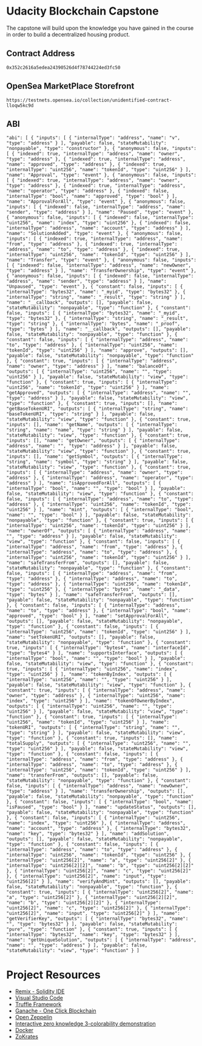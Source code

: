 # Udacity Blockchain Capstone

The capstone will build upon the knowledge you have gained in the course in order to build a decentralized housing product.

## Contract Address

`0x352c2616a5edea24390526d4f78744224ed3fc50`

## OpenSea MarketPlace Storefront

`https://testnets.opensea.io/collection/unidentified-contract-lloqw5kc9d`

## ABI

`"abi": [ { "inputs": [ { "internalType": "address", "name": "v", "type": "address" } ], "payable": false, "stateMutability": "nonpayable", "type": "constructor" }, { "anonymous": false, "inputs": [ { "indexed": true, "internalType": "address", "name": "owner", "type": "address" }, { "indexed": true, "internalType": "address", "name": "approved", "type": "address" }, { "indexed": true, "internalType": "uint256", "name": "tokenId", "type": "uint256" } ], "name": "Approval", "type": "event" }, { "anonymous": false, "inputs": [ { "indexed": true, "internalType": "address", "name": "owner", "type": "address" }, { "indexed": true, "internalType": "address", "name": "operator", "type": "address" }, { "indexed": false, "internalType": "bool", "name": "approved", "type": "bool" } ], "name": "ApprovalForAll", "type": "event" }, { "anonymous": false, "inputs": [ { "indexed": false, "internalType": "address", "name": "sender", "type": "address" } ], "name": "Paused", "type": "event" }, { "anonymous": false, "inputs": [ { "indexed": false, "internalType": "uint256", "name": "index", "type": "uint256" }, { "indexed": false, "internalType": "address", "name": "account", "type": "address" } ], "name": "SolutionAdded", "type": "event" }, { "anonymous": false, "inputs": [ { "indexed": true, "internalType": "address", "name": "from", "type": "address" }, { "indexed": true, "internalType": "address", "name": "to", "type": "address" }, { "indexed": true, "internalType": "uint256", "name": "tokenId", "type": "uint256" } ], "name": "Transfer", "type": "event" }, { "anonymous": false, "inputs": [ { "indexed": false, "internalType": "address", "name": "newOwner", "type": "address" } ], "name": "TransferOwnership", "type": "event" }, { "anonymous": false, "inputs": [ { "indexed": false, "internalType": "address", "name": "sender", "type": "address" } ], "name": "Unpaused", "type": "event" }, { "constant": false, "inputs": [ { "internalType": "bytes32", "name": "_myid", "type": "bytes32" }, { "internalType": "string", "name": "_result", "type": "string" } ], "name": "__callback", "outputs": [], "payable": false, "stateMutability": "nonpayable", "type": "function" }, { "constant": false, "inputs": [ { "internalType": "bytes32", "name": "_myid", "type": "bytes32" }, { "internalType": "string", "name": "_result", "type": "string" }, { "internalType": "bytes", "name": "_proof", "type": "bytes" } ], "name": "__callback", "outputs": [], "payable": false, "stateMutability": "nonpayable", "type": "function" }, { "constant": false, "inputs": [ { "internalType": "address", "name": "to", "type": "address" }, { "internalType": "uint256", "name": "tokenId", "type": "uint256" } ], "name": "approve", "outputs": [], "payable": false, "stateMutability": "nonpayable", "type": "function" }, { "constant": true, "inputs": [ { "internalType": "address", "name": "owner", "type": "address" } ], "name": "balanceOf", "outputs": [ { "internalType": "uint256", "name": "", "type": "uint256" } ], "payable": false, "stateMutability": "view", "type": "function" }, { "constant": true, "inputs": [ { "internalType": "uint256", "name": "tokenId", "type": "uint256" } ], "name": "getApproved", "outputs": [ { "internalType": "address", "name": "", "type": "address" } ], "payable": false, "stateMutability": "view", "type": "function" }, { "constant": true, "inputs": [], "name": "getBaseTokenURI", "outputs": [ { "internalType": "string", "name": "baseTokenURI", "type": "string" } ], "payable": false, "stateMutability": "view", "type": "function" }, { "constant": true, "inputs": [], "name": "getName", "outputs": [ { "internalType": "string", "name": "name", "type": "string" } ], "payable": false, "stateMutability": "view", "type": "function" }, { "constant": true, "inputs": [], "name": "getOwner", "outputs": [ { "internalType": "address", "name": "", "type": "address" } ], "payable": false, "stateMutability": "view", "type": "function" }, { "constant": true, "inputs": [], "name": "getSymbol", "outputs": [ { "internalType": "string", "name": "symbol", "type": "string" } ], "payable": false, "stateMutability": "view", "type": "function" }, { "constant": true, "inputs": [ { "internalType": "address", "name": "owner", "type": "address" }, { "internalType": "address", "name": "operator", "type": "address" } ], "name": "isApprovedForAll", "outputs": [ { "internalType": "bool", "name": "", "type": "bool" } ], "payable": false, "stateMutability": "view", "type": "function" }, { "constant": false, "inputs": [ { "internalType": "address", "name": "to", "type": "address" }, { "internalType": "uint256", "name": "tokenId", "type": "uint256" } ], "name": "mint", "outputs": [ { "internalType": "bool", "name": "", "type": "bool" } ], "payable": false, "stateMutability": "nonpayable", "type": "function" }, { "constant": true, "inputs": [ { "internalType": "uint256", "name": "tokenId", "type": "uint256" } ], "name": "ownerOf", "outputs": [ { "internalType": "address", "name": "", "type": "address" } ], "payable": false, "stateMutability": "view", "type": "function" }, { "constant": false, "inputs": [ { "internalType": "address", "name": "from", "type": "address" }, { "internalType": "address", "name": "to", "type": "address" }, { "internalType": "uint256", "name": "tokenId", "type": "uint256" } ], "name": "safeTransferFrom", "outputs": [], "payable": false, "stateMutability": "nonpayable", "type": "function" }, { "constant": false, "inputs": [ { "internalType": "address", "name": "from", "type": "address" }, { "internalType": "address", "name": "to", "type": "address" }, { "internalType": "uint256", "name": "tokenId", "type": "uint256" }, { "internalType": "bytes", "name": "_data", "type": "bytes" } ], "name": "safeTransferFrom", "outputs": [], "payable": false, "stateMutability": "nonpayable", "type": "function" }, { "constant": false, "inputs": [ { "internalType": "address", "name": "to", "type": "address" }, { "internalType": "bool", "name": "approved", "type": "bool" } ], "name": "setApprovalForAll", "outputs": [], "payable": false, "stateMutability": "nonpayable", "type": "function" }, { "constant": false, "inputs": [ { "internalType": "uint256", "name": "tokenId", "type": "uint256" } ], "name": "setTokenURI", "outputs": [], "payable": false, "stateMutability": "nonpayable", "type": "function" }, { "constant": true, "inputs": [ { "internalType": "bytes4", "name": "interfaceId", "type": "bytes4" } ], "name": "supportsInterface", "outputs": [ { "internalType": "bool", "name": "", "type": "bool" } ], "payable": false, "stateMutability": "view", "type": "function" }, { "constant": true, "inputs": [ { "internalType": "uint256", "name": "index", "type": "uint256" } ], "name": "tokenByIndex", "outputs": [ { "internalType": "uint256", "name": "", "type": "uint256" } ], "payable": false, "stateMutability": "view", "type": "function" }, { "constant": true, "inputs": [ { "internalType": "address", "name": "owner", "type": "address" }, { "internalType": "uint256", "name": "index", "type": "uint256" } ], "name": "tokenOfOwnerByIndex", "outputs": [ { "internalType": "uint256", "name": "", "type": "uint256" } ], "payable": false, "stateMutability": "view", "type": "function" }, { "constant": true, "inputs": [ { "internalType": "uint256", "name": "tokenId", "type": "uint256" } ], "name": "tokenURI", "outputs": [ { "internalType": "string", "name": "", "type": "string" } ], "payable": false, "stateMutability": "view", "type": "function" }, { "constant": true, "inputs": [], "name": "totalSupply", "outputs": [ { "internalType": "uint256", "name": "", "type": "uint256" } ], "payable": false, "stateMutability": "view", "type": "function" }, { "constant": false, "inputs": [ { "internalType": "address", "name": "from", "type": "address" }, { "internalType": "address", "name": "to", "type": "address" }, { "internalType": "uint256", "name": "tokenId", "type": "uint256" } ], "name": "transferFrom", "outputs": [], "payable": false, "stateMutability": "nonpayable", "type": "function" }, { "constant": false, "inputs": [ { "internalType": "address", "name": "newOwner", "type": "address" } ], "name": "transferOwnership", "outputs": [], "payable": false, "stateMutability": "nonpayable", "type": "function" }, { "constant": false, "inputs": [ { "internalType": "bool", "name": "isPaused", "type": "bool" } ], "name": "updateStatus", "outputs": [], "payable": false, "stateMutability": "nonpayable", "type": "function" }, { "constant": false, "inputs": [ { "internalType": "uint256", "name": "index", "type": "uint256" }, { "internalType": "address", "name": "account", "type": "address" }, { "internalType": "bytes32", "name": "key", "type": "bytes32" } ], "name": "addSolution", "outputs": [], "payable": false, "stateMutability": "nonpayable", "type": "function" }, { "constant": false, "inputs": [ { "internalType": "address", "name": "to", "type": "address" }, { "internalType": "uint256", "name": "tokenId", "type": "uint256" }, { "internalType": "uint256[2]", "name": "a", "type": "uint256[2]" }, { "internalType": "uint256[2][2]", "name": "b", "type": "uint256[2][2]" }, { "internalType": "uint256[2]", "name": "c", "type": "uint256[2]" }, { "internalType": "uint256[2]", "name": "input", "type": "uint256[2]" } ], "name": "verifyAndMint", "outputs": [], "payable": false, "stateMutability": "nonpayable", "type": "function" }, { "constant": true, "inputs": [ { "internalType": "uint256[2]", "name": "a", "type": "uint256[2]" }, { "internalType": "uint256[2][2]", "name": "b", "type": "uint256[2][2]" }, { "internalType": "uint256[2]", "name": "c", "type": "uint256[2]" }, { "internalType": "uint256[2]", "name": "input", "type": "uint256[2]" } ], "name": "getVerifierKey", "outputs": [ { "internalType": "bytes32", "name": "", "type": "bytes32" } ], "payable": false, "stateMutability": "pure", "type": "function" }, { "constant": true, "inputs": [ { "internalType": "bytes32", "name": "key", "type": "bytes32" } ], "name": "getUniqueSolution", "outputs": [ { "internalType": "address", "name": "", "type": "address" } ], "payable": false, "stateMutability": "view", "type": "function" } ]`

# Project Resources

- [Remix - Solidity IDE](https://remix.ethereum.org/)
- [Visual Studio Code](https://code.visualstudio.com/)
- [Truffle Framework](https://truffleframework.com/)
- [Ganache - One Click Blockchain](https://truffleframework.com/ganache)
- [Open Zeppelin ](https://openzeppelin.org/)
- [Interactive zero knowledge 3-colorability demonstration](http://web.mit.edu/~ezyang/Public/graph/svg.html)
- [Docker](https://docs.docker.com/install/)
- [ZoKrates](https://github.com/Zokrates/ZoKrates)
